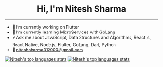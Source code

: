 <h1 align="center">Hi, I'm Nitesh Sharma</h1>
<hr>


- 🔭 I’m currently working on Flutter
- 🌱 I’m currently learning MicroServices with GoLang
- ⚡ Ask me about JavaScript, Data Structures and Algorithms, React.js, React Native, Node.js, Flutter, GoLang, Dart, Python
- 📩 <a href="mailto:niteshsharma312000@gmail.com">niteshsharma312000@gmail.com</a>


[![Nitesh's top languages stats](https://github-readme-stats.vercel.app/api/top-langs/?username=niteshsh4rma&theme=dark)](https://github.com/niteshsh4rma/niteshsh4rma) 
[![Nitesh's top languages stats](https://github-readme-stats.vercel.app/api?username=niteshsh4rma&show_icons=true&theme=dark)](https://github.com/niteshsh4rma/niteshsh4rma)

